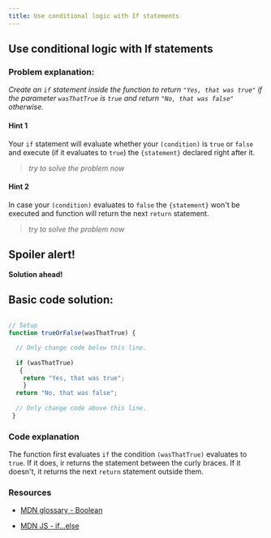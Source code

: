 ```yaml
---
title: Use conditional logic with If statements
---
```

## Use conditional logic with If statements

### Problem explanation:
_Create an `if` statement inside the function to return `"Yes, that was true"` if the parameter `wasThatTrue` is `true` and return `"No, that was false"` otherwise._

#### Hint 1
Your `if` statement will evaluate whether your `(condition)` is `true` or `false` and execute (if it evaluates to `true`) the `{statement}` declared right after it.
> _try to solve the problem now_

#### Hint 2
In case your `(condition)` evaluates to `false` the `{statement}` won't be executed and function will return the next `return` statement. 
> _try to solve the problem now_

## Spoiler alert!

**Solution ahead!**

## Basic code solution:

```javascript

// Setup
function trueOrFalse(wasThatTrue) {

  // Only change code below this line.
  
  if (wasThatTrue) 
   {
    return "Yes, that was true";
    }
  return "No, that was false";
 
  // Only change code above this line.
 }

```

### Code explanation
The function first evaluates `if` the condition `(wasThatTrue)` evaluates to `true`. If it does, ir returns the statement between the curly braces. If it doesn't, it returns the next `return` statement outside them. 

### Resources
- [MDN glossary - Boolean](https://developer.mozilla.org/en-US/docs/Glossary/Boolean)

- [MDN JS - if...else](https://developer.mozilla.org/en-US/docs/Web/JavaScript/Reference/Statements/if...else)

